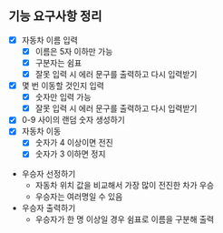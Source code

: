 ## 기능 요구사항 정리
* [x] 자동차 이름 입력
  * [x] 이름은 5자 이하만 가능
  * [x] 구분자는 쉼표
  * [x] 잘못 입력 시 에러 문구를 출력하고 다시 입력받기
* [x] 몇 번 이동할 것인지 입력
  * [x] 숫자만 입력 가능
  * [x] 잘못 입력 시 에러 문구를 출력하고 다시 입력받기
* [x] 0-9 사이의 랜덤 숫자 생성하기
* [x] 자동차 이동
  * [x] 숫자가 4 이상이면 전진
  * [x] 숫자가 3 이하면 정지
* 우승자 선정하기
  * 자동차 위치 값을 비교해서 가장 많이 전진한 차가 우승
  * 우승자는 여러명일 수 있음
* 우승자 출력하기
  * 우승자가 한 명 이상일 경우 쉼표로 이름을 구분해 출력